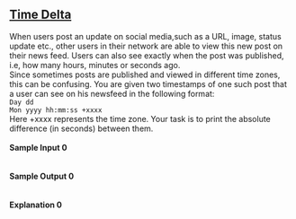 ## **[Time Delta](https://www.hackerrank.com/challenges/python-time-delta)** 
When users post an update on social media,such as a URL, image, status update etc., other users in their network are able to view this new post on their news feed. Users can also see exactly when the post was published, i.e, how many hours, minutes or seconds ago.<br>Since sometimes posts are published and viewed in different time zones, this can be confusing. You are given two timestamps of one such post that a user can see on his newsfeed in the following format:<br><code>Day dd Mon yyyy hh:mm:ss +xxxx</code><br>Here +xxxx represents the time zone. Your task is to print the absolute difference (in seconds) between them.<br><br>**Sample Input 0**<br><code></code><br><br>**Sample Output 0**<br><code></code><br><br>**Explanation 0**<br><br>